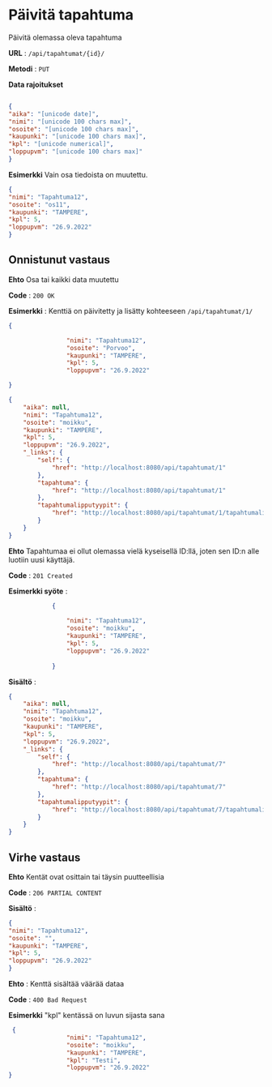 # Päivitä tapahtuma

Päivitä olemassa oleva tapahtuma

**URL** : `/api/tapahtumat/{id}/`

**Metodi** : `PUT`

**Data rajoitukset**

```json

{
"aika": "[unicode date]",
"nimi": "[unicode 100 chars max]",
"osoite": "[unicode 100 chars max]",
"kaupunki": "[unicode 100 chars max]",
"kpl": "[unicode numerical]",
"loppupvm": "[unicode 100 chars max]"
}
```
**Esimerkki** Vain osa tiedoista on muutettu.

```json
{
"nimi": "Tapahtuma12",
"osoite": "os11",
"kaupunki": "TAMPERE",
"kpl": 5,
"loppupvm": "26.9.2022"
}
```

## Onnistunut vastaus

**Ehto** Osa tai kaikki data muutettu

**Code** : `200 OK`

**Esimerkki** : Kenttiä on päivitetty ja lisätty kohteeseen `/api/tapahtumat/1/`

```json
{

                "nimi": "Tapahtuma12",
                "osoite": "Porvoo",
                "kaupunki": "TAMPERE",
                "kpl": 5,
                "loppupvm": "26.9.2022"

}
```

```json
{
    "aika": null,
    "nimi": "Tapahtuma12",
    "osoite": "moikku",
    "kaupunki": "TAMPERE",
    "kpl": 5,
    "loppupvm": "26.9.2022",
    "_links": {
        "self": {
            "href": "http://localhost:8080/api/tapahtumat/1"
        },
        "tapahtuma": {
            "href": "http://localhost:8080/api/tapahtumat/1"
        },
        "tapahtumalipputyypit": {
            "href": "http://localhost:8080/api/tapahtumat/1/tapahtumalipputyypit"
        }
    }
}
```
**Ehto** Tapahtumaa ei ollut olemassa vielä kyseisellä ID:llä, joten sen ID:n alle luotiin uusi käyttäjä.

**Code** : `201 Created`

**Esimerkki syöte** :
```json
            {
               
                "nimi": "Tapahtuma12",
                "osoite": "moikku",
                "kaupunki": "TAMPERE",
                "kpl": 5,
                "loppupvm": "26.9.2022"
             
            }
```
**Sisältö** : 

```json
{
    "aika": null,
    "nimi": "Tapahtuma12",
    "osoite": "moikku",
    "kaupunki": "TAMPERE",
    "kpl": 5,
    "loppupvm": "26.9.2022",
    "_links": {
        "self": {
            "href": "http://localhost:8080/api/tapahtumat/7"
        },
        "tapahtuma": {
            "href": "http://localhost:8080/api/tapahtumat/7"
        },
        "tapahtumalipputyypit": {
            "href": "http://localhost:8080/api/tapahtumat/7/tapahtumalipputyypit"
        }
    }
}
```

## Virhe vastaus

**Ehto** Kentät ovat osittain tai täysin puutteellisia

**Code** : `206 PARTIAL CONTENT`

**Sisältö** :
```json
{
"nimi": "Tapahtuma12",
"osoite": "",
"kaupunki": "TAMPERE",
"kpl": 5,
"loppupvm": "26.9.2022"
}
```
**Ehto** : Kenttä sisältää väärää dataa

**Code** : `400 Bad Request`

**Esimerkki** "kpl" kentässä on luvun sijasta sana

```json
 {
                "nimi": "Tapahtuma12",
                "osoite": "moikku",
                "kaupunki": "TAMPERE",
                "kpl": "Testi",
                "loppupvm": "26.9.2022"
}
```

  
